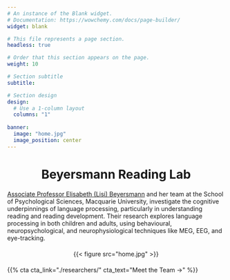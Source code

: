 ```yaml
---
# An instance of the Blank widget.
# Documentation: https://wowchemy.com/docs/page-builder/
widget: blank

# This file represents a page section.
headless: true

# Order that this section appears on the page.
weight: 10

# Section subtitle
subtitle:

# Section design
design:
  # Use a 1-column layout
  columns: "1"
  
banner:
  image: "home.jpg"
  image_position: center
---
```


<html>
<head>
  <style>
    /* Heading: Center and bold */
    h3 {
      text-align: center;          /* Ensure heading is centered */
      font-weight: bold;
      font-size: 28px;             /* Keep the header size the same as before */
      margin-bottom: 20px;         /* Adds space below the heading */
    }

    /* Description Text: Centered, smaller and with good margins */
    .description-text {
      text-align: center;          /* Ensures the text is centered */
      font-size: 16px;             /* Adjusted for better readability */
      max-width: 700px;            /* Keeps text width manageable */
      margin-left: auto;           /* Centers the text */
      margin-right: auto;          /* Centers the text */
      line-height: 1.6;            /* Adds more space between lines */
      margin-bottom: 30px;         /* Increased margin below the text */
      padding-left: 10px;          /* Adds padding inside the container */
      padding-right: 10px;         /* Adds padding inside the container */
    }

    /* Image container: Keep it centered */
    .image-container {
      text-align: center;
      margin-top: 20px;            /* Adds space above the image */
      margin-bottom: 20px;         /* Adds space below the image */
    }

    .image-container img {
      display: block;
      margin-left: auto;           /* Centers the image horizontally */
      margin-right: auto;
      max-width: 100%;             /* Ensures the image doesn't overflow */
    }

    /* Reducing space after "Meet the Team" button */
    .cta-container {
      margin-bottom: 10px;         /* Adjusts space below the CTA button */
    }
  </style>
</head>
<body>

  <!-- Heading for the lab (h3 centered) -->
  <h3>Beyersmann Reading Lab</h3>

  <!-- Description Text: Apply the "description-text" class here -->
  <p class="description-text">
    <a href="https://beyersmannlab.cogscience.org/author/associate-professor-elisabeth-lisi-beyersmann/" target="_blank">Associate Professor Elisabeth (Lisi) Beyersmann</a> and her team at the School of Psychological Sciences, Macquarie University, investigate the cognitive underpinnings of language processing, particularly in understanding reading and reading development. Their research explores language processing in both children and adults, using behavioural, neuropsychological, and neurophysiological techniques like MEG, EEG, and eye-tracking.
  </p>

  <!-- Image Section -->
  <div class="image-container">
    {{< figure src="home.jpg" >}} <!-- Image without caption -->
  </div>

  <!-- Meet the Team Link -->
  <div class="cta-container">
    {{% cta cta_link="./researchers/" cta_text="Meet the Team →" %}}
  </div>

</body>
</html>
